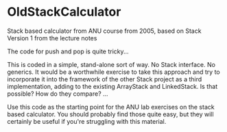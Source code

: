 # OldStackCalculator
Stack based calculator from ANU course from 2005, based on Stack Version 1 from the lecture notes

The code for push and pop is quite tricky...

This is coded in a simple, stand-alone sort of way. No Stack interface. No generics. It would be a worthwhile exercise to take this approach and try to incorporate it into the framework of the other Stack project as a third implementation, adding to the existing ArrayStack and LinkedStack. Is that possible? How do they compare? ...

Use this code as the starting point for the ANU lab exercises on the stack based calculator. You should probably find those quite easy, but they will certainly be useful if you're struggling with this material.
